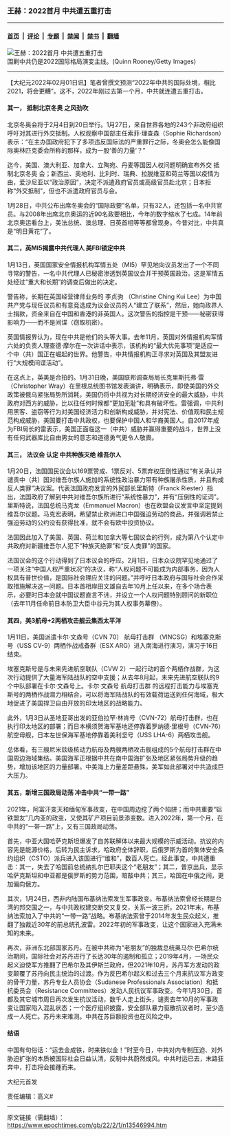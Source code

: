 ### 王赫：2022首月 中共遭五重打击

---

#### [首页](../../../..?n13546994) &nbsp;|&nbsp; [评论](../../../../../epoch-comment?n13546994) &nbsp;|&nbsp; [专题](../../../../../epoch-special?n13546994) &nbsp;|&nbsp; [禁闻](../../../../../epoch-news?n13546994) &nbsp;|&nbsp; [禁书](../../../../../books?n13546994) &nbsp;|&nbsp; [翻墙](https://github.com/gfw-breaker/nogfw/blob/master/README.md?n13546994)


<div><img alt="王赫：2022首月 中共遭五重打击" class="attachment-djy_600_400 size-djy_600_400 wp-post-image" src="https://i.epochtimes.com/assets/uploads/2021/06/id13028163-c3618059d5321027fe22571d7c82bc19@1200x1200-1.jpeg"/>
<div class="caption">
 围剿中共仍是2022国际格局演变主线。(Quinn Rooney/Getty Images)
</div></div><hr/><div class="post_content" id="artbody" itemprop="articleBody">
 <!-- article content begin -->
 <p>
  【大纪元2022年02月01日讯】笔者曾撰文预测“2022年中共的国际处境，相比2021，将会更糟”。这不，2022年刚过去第一个月，中共就连遭五重打击。
 </p>
 <h4>
  其一，
  <ok href="https://www.epochtimes.com/gb/tag/%E6%8A%B5%E5%88%B6%E5%8C%97%E4%BA%AC%E5%86%AC%E5%A5%A5.html">
   抵制北京冬奥
  </ok>
  之风劲吹
 </h4>
 <p>
  北京冬奥会将于2月4日到20日举行。1月27日，来自世界各地的243个非政府组织呼吁对其进行外交抵制。人权观察中国部主任索菲‧理查森（Sophie Richardson）表示：“在主办国政府犯下了多项违反国际法的严重罪行之际，冬奥会怎么能像国际奥林匹克委会所称的那样，成为一股‘善的力量’？”
 </p>
 <p>
  迄今，美国、澳大利亚、加拿大、立陶宛、丹麦等国因人权问题明确宣布外交
  <ok href="https://www.epochtimes.com/gb/tag/%E6%8A%B5%E5%88%B6%E5%8C%97%E4%BA%AC%E5%86%AC%E5%A5%A5.html">
   抵制北京冬奥
  </ok>
  会；新西兰、奥地利、比利时、瑞典、拉脱维亚和荷兰等国以疫情为由，爱沙尼亚以“政治原因”，决定不派遣政府官员或高级官员赴北京；日本拒称“外交抵制”，但也不派遣政府官员与会。
 </p>
 <p>
  1月28日，中共公布出席冬奥会的“国际政要”名单，只有32人，还包括一名中共官员。与2008年出席北京奥运的近90名政要相比，今年的数字缩水了七成。14年前北京奥运看台上，美法总统、澳总理、日英首相等等都曾现身。今昔对比，中共真是“明日黄花”了。
 </p>
 <h4>
  其二，英MI5揭露中共代理人 美FBI锁定中共
 </h4>
 <p>
  1月13日，英国国家安全情报机构军情五处（MI5）罕见地向议员发出了一个不同寻常的警告，一名中共代理人已秘密渗透到英国议会并干预英国政治。这是军情五处经过“重大和长期”的调查后做出的决定。
 </p>
 <p>
  警告称，长期在英国经营律师业务的
  <ok href="https://www.epochtimes.com/gb/tag/%E6%9D%8E%E8%B4%9E%E9%A9%B9.html">
   李贞驹
  </ok>
  （Christine Ching Kui Lee）为中国共产党与现任议员和有意竞选成为议会议员的人“建立了联系”，然后，她向政界人士捐款，资金来自在中国和香港的非英国人。这次警告的指控是干预——秘密获得影响力——而不是间谍（窃取机密）。
 </p>
 <p>
  英国情报界认为，现在中共是他们的头等大事。去年11月，英国对外情报机构军情六处的负责人理查德‧摩尔在一次讲话中表示，该机构的“最大优先事项”是适应一个中（共）国正在崛起的世界。他警告，中共情报机构正寻求对英国及其盟友进行“大规模间谍活动”。
 </p>
 <p>
  在这点上，英美是合拍的。1月31日晚，美国联邦调查局局长克里斯托弗‧雷（Christopher Wray）在里根总统图书馆发表演讲，明确表示，即使美国的外交政策被俄乌紧张局势所消耗，美国仍将中共视为对长期经济安全的最大威胁，中共政府对西方的威胁，比以往任何时候都“更加无耻”和具有破坏性。雷强调，中共利用黑客、盗窃等行为对美国经济活力和创新构成威胁，并对宪法、价值观和民主规范构成威胁，美国要打击中共政权，也要保护中国人和华裔美国人。自2017年成为FBI局长的雷表示，美国正面临这一（中共）威胁并赢得重要的战斗，世界上没有任何武器库比自由男女的意志和道德勇气更令人敬畏。
 </p>
 <h4>
  其三，
  <ok href="https://www.epochtimes.com/gb/tag/%E6%B3%95%E8%AE%AE%E4%BC%9A.html">
   法议会
  </ok>
  认定
  <ok href="https://www.epochtimes.com/gb/tag/%E4%B8%AD%E5%85%B1%E7%A7%8D%E6%97%8F%E7%81%AD%E7%BB%9D.html">
   中共种族灭绝
  </ok>
  维吾尔人
 </h4>
 <p>
  1月20日，法国国民议会以169票赞成、1票反对、5票弃权压倒性通过“有关承认并谴责中（共）国对维吾尔族人施加的系统性政治暴力带有种族屠杀性质，并且构成反人类罪”决议案。代表法国政府发言的外贸部长里斯特（Franck Riester）指出，法国政府了解到中共对维吾尔族所进行“系统性暴力”，并有“压倒性的证词”。里斯特说，法国总统马克龙（Emmanuel Macron）也在欧盟会议发言中坚定提到维吾尔议题。马克宏表明，希望禁止欧洲进口中国强迫劳动的商品，并强调若禁止强迫劳动的公约没有获得批准，就不会有欧中投资协议。
 </p>
 <p>
  法囯因此加入了美国、英国、荷兰和加拿大等七国议会的行列，成为第八个认定中共政府对新疆维吾尔人犯下“种族灭绝罪”和“反人类罪”的国家。
 </p>
 <p>
  法国议会的这个行动得到了日本议会的呼应。2月1日，日本众议院罕见地通过了一项关注“中国人权严重状况”的决议，称“人权问题不可能成为内部事务，因为人权具有普世价值，是国际社会理应关注的问题。”并呼吁日本政府与国际社会合作采取措施解决这一问题。日本首相岸田文雄自去年10月上任以来，在多个场合表示，必要时日本会就中国议题直言不讳，并设立一个人权问题特别顾问的新职位（去年11月任命前日本防卫大臣中谷元为其人权事务幕僚）。
 </p>
 <h4>
  其四，美3航母+2两栖攻击舰云集西太平洋
 </h4>
 <p>
  1月11日，美国派遣卡尔‧文森号（CVN 70）
  <ok href="https://www.epochtimes.com/gb/tag/%E8%88%AA%E6%AF%8D%E6%89%93%E5%87%BB%E7%BE%A4.html">
   航母打击群
  </ok>
  （VINCSG）和埃塞克斯号（USS CV-9）两栖作战戒备群（ESX ARG）进入南海进行演习，演习于16日结束。
 </p>
 <p>
  埃塞克斯号是与未来先进航空联队（CVW 2）一起行动的首个两栖作战群，为这次行动提供了大量海军陆战队的空中支援；从去年8月起，未来先进航空联队的9个中队部署在卡尔‧文森号上。卡尔‧文森号
  <ok href="https://www.epochtimes.com/gb/tag/%E8%88%AA%E6%AF%8D%E6%89%93%E5%87%BB%E7%BE%A4.html">
   航母打击群
  </ok>
  的远程打击能力与埃塞克斯号的两栖作战潜力相结合，可以将海军陆战队的有效载荷运送到任何海域，极大地促进了美国捍卫自由开放的印太地区的战略能力。
 </p>
 <p>
  此外，1月3日从圣地亚哥出发的亚伯拉罕‧林肯号（CVN-72）航母打击群，也在执行印太地区的部署；而日本横须贺海军基地还停靠着罗纳德‧里根号（CVN-76）航空母舰，日本左世保海军基地停靠着美利坚号（USS LHA-6）两栖攻击舰。
 </p>
 <p>
  总体看，有三艘尼米兹级核动力航母及两艘两栖攻击舰组成的5个航母打击群在中国周边海域集结。美国海军正根据中共在南中国海扩张及地区紧张局势升级的趋势，增加该地区的力量部署。中美海上力量差距悬殊，美军如此部署对中共造成巨大压力。
 </p>
 <h4>
  其五，新增三国政局动荡 冲击中共“一带一路”
 </h4>
 <p>
  2021年，阿富汗变天和缅甸军事政变，在中国周边挖了两个陷阱；而中共重要“铝铁盟友”几内亚的政变，又使其矿产项目前景添变数。进入2022年，第一个月，在中共的“一带一路”上，又有三国政局动荡。
 </p>
 <p>
  首先，中亚大国哈萨克斯坦爆发了自苏联解体以来最大规模的示威活动。抗议的内容先是能源价格，后转为民主诉求，哈政府全体辞职，后俄罗斯为首的集体安全条约组织（CSTO）派兵进入该国进行“维和”，数百人死亡。经此事变，中共遭重击：其一，失去了哈国前总统纳扎尔巴耶夫这个“老朋友”；其二，普京出兵，显示哈萨克斯坦和中亚都是俄罗斯的势力范围，暗敲中共；其三，哈国在中俄之间，更加偏向俄方。
 </p>
 <p>
  其次，1月24日，西非内陆国布基纳法索发生军事政变。布基纳法索曾经长期是台湾的邦交国之一，与中共政权建交断交又复交，关系一波三折。2021年末，布基纳法索加入了中共的“一带一路”战略。布基纳法索曾于2014年发生民众起义，推翻了独裁近30年的前总统孔波雷。2022年初的军事政变，让这个国家进入充满未知的未来。
 </p>
 <p>
  再次，非洲东北部国家苏丹。在被中共称为“老朋友”的独裁总统奥马尔‧巴希尔统治期间，国际社会对苏丹进行了长达30年的遏制和孤立；2019年4月，一场民众起义迫使军方推翻了巴希尔及其伊斯兰政府，但2021年10月，苏丹军方发动的政变颠覆了苏丹向民主统治的过渡。作为反巴希尔起义和过去三个月来抗议军方政变的骨干力量，苏丹专业人员协会（Sudanese Professionals Association）和抵抗委员会（Resistance Committees）发动人民抗议军事政变。今年1月30日，首都及其它城市周日再次发生抗议活动，数千人走上街头，谴责去年10月的军事政变让国家陷入混乱状态；一个医疗组织披露，安全部队暴力驱散抗议者时，至少造成一人死亡。苏丹未来难测。中共在苏巨额投资也在风险之中。
 </p>
 <h4>
  结语
 </h4>
 <p>
  中国有句俗话：“运去金成铁，时来铁似金！”时至今日，中共对内专制压迫、对外胁迫扩张的本质被国际社会日益认清，反制中共蔚然成风。中共时运已去，末路狂奔中，打击将会接踵而来。
 </p>
 <p>
  大纪元首发
 </p>
 <p>
  责任编辑：高义#
 </p>
 <!-- article content end -->
 <div id="below_article_ad">
 </div>
</div>


---

原文链接（需翻墙）：https://www.epochtimes.com/gb/22/2/1/n13546994.htm